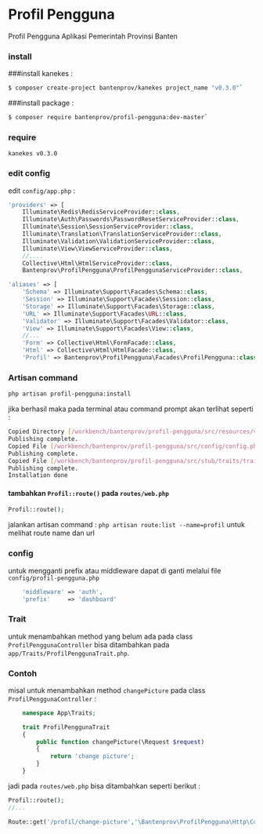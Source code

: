 # Profil Pengguna
Profil Pengguna Aplikasi Pemerintah Provinsi Banten

### install

###install kanekes :
``` sh
$ composer create-project bantenprov/kanekes project_name "v0.3.0"`
```
###install package :
```sh
$ composer require bantenprov/profil-pengguna:dev-master`
```
### require
`kanekes v0.3.0`

### edit config

edit `config/app.php` :

```php
'providers' => [
    Illuminate\Redis\RedisServiceProvider::class,
    Illuminate\Auth\Passwords\PasswordResetServiceProvider::class,
    Illuminate\Session\SessionServiceProvider::class,
    Illuminate\Translation\TranslationServiceProvider::class,
    Illuminate\Validation\ValidationServiceProvider::class,
    Illuminate\View\ViewServiceProvider::class,
    //....
    Collective\Html\HtmlServiceProvider::class,
    Bantenprov\ProfilPengguna\ProfilPenggunaServiceProvider::class,
```

```php
'aliases' => [
    'Schema' => Illuminate\Support\Facades\Schema::class,
    'Session' => Illuminate\Support\Facades\Session::class,
    'Storage' => Illuminate\Support\Facades\Storage::class,
    'URL' => Illuminate\Support\Facades\URL::class,
    'Validator' => Illuminate\Support\Facades\Validator::class,
    'View' => Illuminate\Support\Facades\View::class,
    //...
    'Form' => Collective\Html\FormFacade::class,
    'Html' => Collective\Html\HtmlFacade::class,
    'Profil' => Bantenprov\ProfilPengguna\Facades\ProfilPengguna::class,
```

### Artisan command

```bash
php artisan profil-pengguna:install
```
jika berhasil maka pada terminal atau command prompt akan terlihat seperti :

```bash
Copied Directory [/workbench/bantenprov/profil-pengguna/src/resources/views] To [/resources/views]
Publishing complete.
Copied File [/workbench/bantenprov/profil-pengguna/src/config/config.php] To [/config/profil-pengguna.php]
Publishing complete.
Copied File [/workbench/bantenprov/profil-pengguna/src/stub/traits/trait.stub] To [/app/Traits/ProfilPenggunaTrait.php]
Publishing complete.
Installation done
```

#### tambahkan `Profil::route()` pada `routes/web.php`

```php
Profil::route();
```

jalankan artisan command : `php artisan route:list --name=profil` untuk melihat route name dan url

### config
untuk mengganti prefix atau middleware dapat di ganti melalui file `config/profil-pengguna.php`

```php
    'middleware' => 'auth',
    'prefix'     => 'dashboard'
```

### Trait

untuk menambahkan method yang belum ada pada class `ProfilPenggunaController` bisa ditambahkan pada `app/Traits/ProfilPenggunaTrait.php`.

### Contoh

misal untuk menambahkan method `changePicture` pada class `ProfilPenggunaController` :

```php
	namespace App\Traits;	

	trait ProfilPenggunaTrait
	{
		public function changePicture(\Request $request)
		{
			return 'change picture';
		}
	}
```

jadi pada `routes/web.php` bisa ditambahkan seperti berikut :

```php
Profil::route();
//...

Route::get('/profil/change-picture','\Bantenprov\ProfilPengguna\Http\Controllers\ProfilPenggunaController@changePicture')->name('profil.change-picture');
```

